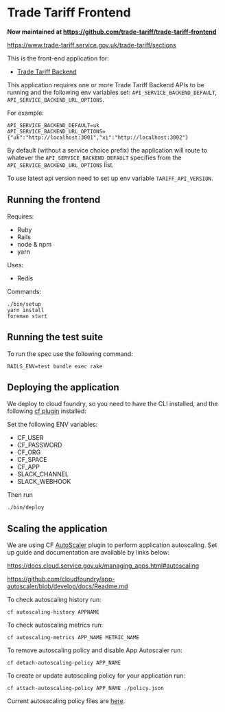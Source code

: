 # Trade Tariff Frontend

__Now maintained at https://github.com/trade-tariff/trade-tariff-frontend__

https://www.trade-tariff.service.gov.uk/trade-tariff/sections

This is the front-end application for:

* [Trade Tariff Backend](https://github.com/trade-tariff/trade-tariff-backend)

This application requires one or more Trade Tariff Backend APIs to be running and the following env variables set: `API_SERVICE_BACKEND_DEFAULT`, `API_SERVICE_BACKEND_URL_OPTIONS`.

For example:

```
API_SERVICE_BACKEND_DEFAULT=uk
API_SERVICE_BACKEND_URL_OPTIONS={"uk":"http://localhost:3001","xi":"http://localhost:3002"}
```

By default (without a service choice prefix) the application will route to whatever the `API_SERVICE_BACKEND_DEFAULT` specifies from the `API_SERVICE_BACKEND_URL_OPTIONS` list.

To use latest api version need to set up env variable `TARIFF_API_VERSION`. 

## Running the frontend

Requires:
* Ruby
* Rails
* node & npm
* yarn

Uses:
* Redis

Commands:

    ./bin/setup
    yarn install
    foreman start

## Running the test suite

To run the spec use the following command:

    RAILS_ENV=test bundle exec rake

## Deploying the application

We deploy to cloud foundry, so you need to have the CLI installed, and the following [cf plugin](https://github.com/bluemixgaragelondon/cf-blue-green-deploy) installed:


Set the following ENV variables:
* CF_USER
* CF_PASSWORD
* CF_ORG
* CF_SPACE
* CF_APP
* SLACK_CHANNEL
* SLACK_WEBHOOK

Then run

    ./bin/deploy


## Scaling the application

We are using CF [AutoScaler](https://github.com/cloudfoundry/app-autoscaler) plugin to perform application autoscaling. Set up guide and documentation are available by links below:

https://docs.cloud.service.gov.uk/managing_apps.html#autoscaling

https://github.com/cloudfoundry/app-autoscaler/blob/develop/docs/Readme.md



To check autoscaling history run:

    cf autoscaling-history APPNAME

To check autoscaling metrics run:

    cf autoscaling-metrics APP_NAME METRIC_NAME
 
To remove autoscaling policy and disable App Autoscaler run:

    cf detach-autoscaling-policy APP_NAME

To create or update autoscaling policy for your application run:

    cf attach-autoscaling-policy APP_NAME ./policy.json


Current autosscaling policy files are [here](https://github.com/trade-tariff/trade-tariff-frontend/tree/main/config/autoscaling).










